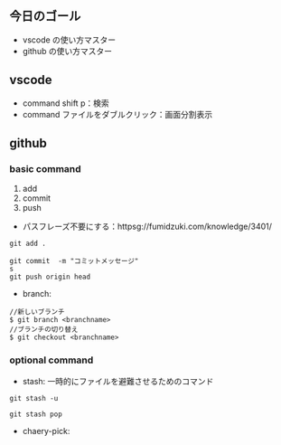 ## 今日のゴール

- vscode の使い方マスター
- github の使い方マスター

## vscode

- command shift p：検索
- command ファイルをダブルクリック：画面分割表示

## github
### basic command
1. add
2. commit
3. push

- パスフレーズ不要にする：httpsg://fumidzuki.com/knowledge/3401/

```
git add .

git commit  -m "コミットメッセージ"
s
git push origin head
```

- branch:
```
//新しいブランチ
$ git branch <branchname>
//ブランチの切り替え
$ git checkout <branchname>
```

### optional command
- stash: 一時的にファイルを避難させるためのコマンド
```
git stash -u

git stash pop
```

- chaery-pick: 